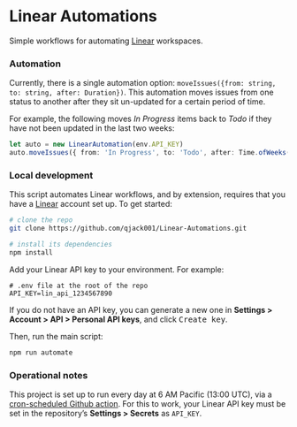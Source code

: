 # Linear Automations

Simple workflows for automating [Linear](https://linear.app/) workspaces.

### Automation

Currently, there is a single automation option: `moveIssues({from: string, to: string, after: Duration})`. This automation moves issues from one status to another after they sit un-updated for a certain period of time.

For example, the following moves *In Progress* items back to *Todo* if they have not been updated in the last two weeks:

```typescript
let auto = new LinearAutomation(env.API_KEY)
auto.moveIssues({ from: 'In Progress', to: 'Todo', after: Time.ofWeeks(2) })
```

### Local development

This script automates Linear workflows, and by extension, requires that you have a [Linear](https://linear.app/) account set up. To get started:

```bash
# clone the repo
git clone https://github.com/qjack001/Linear-Automations.git

# install its dependencies
npm install
```

Add your Linear API key to your environment. For example:

```env
# .env file at the root of the repo
API_KEY=lin_api_1234567890
```

If you do not have an API key, you can generate a new one in **Settings > Account > API > Personal API keys**, and click <kbd>Create key</kbd>.

Then, run the main script:

```bash
npm run automate
```

### Operational notes

This project is set up to run every day at 6 AM Pacific (13:00 UTC), via a [cron-scheduled Github action](.github/workflows/run_automation.yml). For this to work, your Linear API key must be set in the repository’s **Settings > Secrets** as `API_KEY`.

